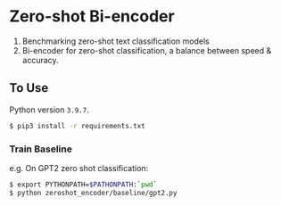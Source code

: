 # Zero-shot Bi-encoder 
1. Benchmarking zero-shot text classification models
2. Bi-encoder for zero-shot classification, a balance between speed & accuracy.


## To Use 
Python version `3.9.7`.

```bash
$ pip3 install -r requirements.txt
```


### Train Baseline 
e.g. On GPT2 zero shot classification: 
```bash
$ export PYTHONPATH=$PATHONPATH:`pwd`
$ python zeroshot_encoder/baseline/gpt2.py
```

